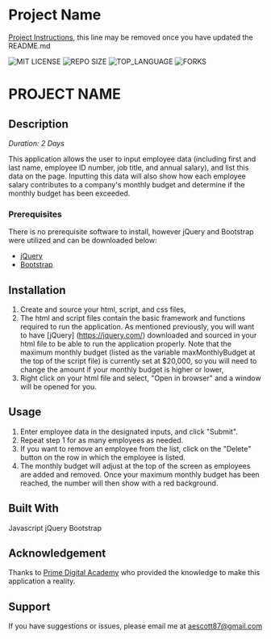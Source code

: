 # Project Name

[Project Instructions](./INSTRUCTIONS.md), this line may be removed once you have updated the README.md

![MIT LICENSE](https://img.shields.io/github/license/scottbromander/the_marketplace.svg?style=flat-square)
![REPO SIZE](https://img.shields.io/github/repo-size/scottbromander/the_marketplace.svg?style=flat-square)
![TOP_LANGUAGE](https://img.shields.io/github/languages/top/scottbromander/the_marketplace.svg?style=flat-square)
![FORKS](https://img.shields.io/github/forks/scottbromander/the_marketplace.svg?style=social)

# PROJECT NAME

## Description

_Duration: 2 Days_ 

This application allows the user to input employee data (including first and last name, employee ID number, job title, and annual salary), and list this data on the page. Inputting this data will also show how each employee salary contributes to a company's monthly budget and determine if the monthly budget has been exceeded.

### Prerequisites

There is no prerequisite software to install, however jQuery and Bootstrap were utilized and can be downloaded below:

- [jQuery](https://jquery.com/)
- [Bootstrap](https://getbootstrap.com/)

## Installation

1. Create and source your html, script, and css files,
2. The html and script files contain the basic framework and functions required to run the application. As mentioned previously, you will want to have [jQuery] (https://jquery.com/) downloaded and sourced in your html file to be able to run the application properly. Note that the maximum monthly budget (listed as the variable maxMonthlyBudget at the top of the script file) is currently set at $20,000, so you will need to change the amount if your monthly budget is higher or lower, 
3. Right click on your html file and select, "Open in browser" and a window will be opened for you.

## Usage

1. Enter employee data in the designated inputs, and click "Submit".
2. Repeat step 1 for as many employees as needed.
3. If you want to remove an employee from the list, click on the "Delete" button on the row in which the employee is listed.
4. The monthly budget will adjust at the top of the screen as employees are added and removed. Once your maximum monthly budget has been reached, the number will then show with a red background.


## Built With

Javascript
jQuery
Bootstrap

## Acknowledgement
Thanks to [Prime Digital Academy](www.primeacademy.io) who provided the knowledge to make this application a reality.

## Support
If you have suggestions or issues, please email me at [aescott87@gmail.com](www.google.com)
